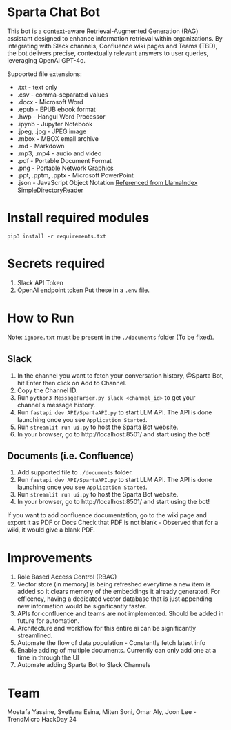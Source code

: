 # Sparta Chat Bot
This bot is a context-aware Retrieval-Augmented Generation (RAG) assistant designed to enhance information retrieval within organizations. By integrating with Slack channels, Confluence wiki pages and Teams (TBD), the bot delivers precise, contextually relevant answers to user queries, leveraging OpenAI GPT-4o.

Supported file extensions:
- .txt - text only
- .csv - comma-separated values
- .docx - Microsoft Word
- .epub - EPUB ebook format
- .hwp - Hangul Word Processor
- .ipynb - Jupyter Notebook
- .jpeg, .jpg - JPEG image
- .mbox - MBOX email archive
- .md - Markdown
- .mp3, .mp4 - audio and video
- .pdf - Portable Document Format
- .png - Portable Network Graphics
- .ppt, .pptm, .pptx - Microsoft PowerPoint
- .json - JavaScript Object Notation
[Referenced from LlamaIndex SimpleDirectoryReader](https://docs.llamaindex.ai/en/stable/module_guides/loading/simpledirectoryreader/)
 
# Install required modules
`pip3 install -r requirements.txt`

# Secrets required
1) Slack API Token
2) OpenAI endpoint token
Put these in a `.env` file.

# How to Run
Note: `ignore.txt` must be present in the `./documents` folder (To be fixed).
## Slack
1) In the channel you want to fetch your conversation history, @Sparta Bot, hit Enter then click on Add to Channel.
2) Copy the Channel ID.
3) Run `python3 MessageParser.py slack <channel_id>` to get your channel's message history.
4) Run `fastapi dev API/SpartaAPI.py` to start LLM API. The API is done launching once you see `Application Started`.
5) Run `streamlit run ui.py` to host the Sparta Bot website.
6) In your browser, go to http://localhost:8501/ and start using the bot!

## Documents (i.e. Confluence)
1) Add supported file to `./documents` folder.
2) Run `fastapi dev API/SpartaAPI.py` to start LLM API. The API is done launching once you see `Application Started`.
3) Run `streamlit run ui.py` to host the Sparta Bot website.
4) In your browser, go to http://localhost:8501/ and start using the bot!

If you want to add confluence documentation, go to the wiki page and export it as PDF or Docs
Check that PDF is not blank - Observed that for a wiki, it would give a blank PDF.

# Improvements 
1) Role Based Access Control (RBAC) 
2) Vector store (in memory) is being refreshed everytime a new item is added so it clears memory of the embeddings it already generated. For efficency, having a dedicated vector database that is just appending new information would be significantly faster.
3) APIs for confluence and teams are not implemented. Should be added in future for automation.
4) Architecture and workflow for this entire ai can be significantly streamlined. 
5) Automate the flow of data population - Constantly fetch latest info
6) Enable adding of multiple documents. Currently can only add one at a time in through the UI 
7) Automate adding Sparta Bot to Slack Channels

# Team
Mostafa Yassine, Svetlana Esina, Miten Soni, Omar Aly, Joon Lee - TrendMicro HackDay 24
